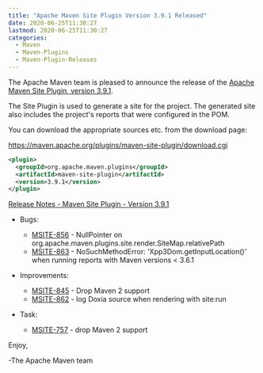 ```yaml
---
title: "Apache Maven Site Plugin Version 3.9.1 Released"
date: 2020-06-25T11:30:27
lastmod: 2020-06-25T11:30:27
categories:
  - Maven
  - Maven-Plugins
  - Maven-Plugin-Releases
---
```

The Apache Maven team is pleased to announce the release of the 
[Apache Maven Site Plugin, version 3.9.1](https://maven.apache.org/plugins/maven-site-plugin/).

The Site Plugin is used to generate a site for the project. The generated site
also includes the project's reports that were configured in the POM.

You can download the appropriate sources etc. from the download page:
 
https://maven.apache.org/plugins/maven-site-plugin/download.cgi

```xml
<plugin>
  <groupId>org.apache.maven.plugins</groupId>
  <artifactId>maven-site-plugin</artifactId>
  <version>3.9.1</version>
</plugin>   
```
<!-- more -->
[Release Notes - Maven Site Plugin - Version 3.9.1](https://issues.apache.org/jira/secure/ReleaseNote.jspa?projectId=12317923&version=12347781)

* Bugs:

  * [MSITE-856](https://issues.apache.org/jira/browse/MSITE-856) - NullPointer on org.apache.maven.plugins.site.render.SiteMap.relativePath
  * [MSITE-863](https://issues.apache.org/jira/browse/MSITE-863) - NoSuchMethodError: 'Xpp3Dom.getInputLocation()' when running reports with Maven versions &lt; 3.6.1

* Improvements:

  * [MSITE-845](https://issues.apache.org/jira/browse/MSITE-845) - Drop Maven 2 support
  * [MSITE-862](https://issues.apache.org/jira/browse/MSITE-862) - log Doxia source when rendering with site:run

* Task:

  * [MSITE-757](https://issues.apache.org/jira/browse/MSITE-757) - drop Maven 2 support

Enjoy,

-The Apache Maven team
